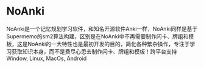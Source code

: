 # NoAnki
NoAnki是一个记忆规划学习软件，和知名开源软件Anki一样，NoAnki同样是基于Supermemo的sm2算法构建，区别是在NoAnki中不再需要制作闪卡、牌组和模板，这是NoAnki的一大特性也是最初开发的目的，简化各种繁杂操作，专注于学习获取知识本身，而不是费尽心思去制作闪卡、牌组和模板！跨平台支持 Window, Linux, MacOs, Android
